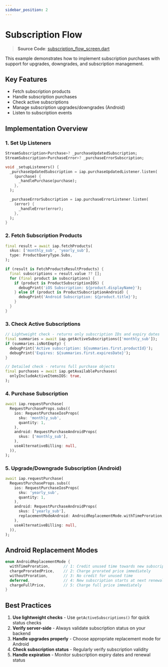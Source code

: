 ```yaml
---
sidebar_position: 2
---
```


# Subscription Flow

> **Source Code**: [subscription_flow_screen.dart](https://github.com/hyochan/flutter_inapp_purchase/blob/main/example/lib/src/screens/subscription_flow_screen.dart)

This example demonstrates how to implement subscription purchases with support for upgrades, downgrades, and subscription management.

## Key Features

- Fetch subscription products
- Handle subscription purchases
- Check active subscriptions
- Manage subscription upgrades/downgrades (Android)
- Listen to subscription events

## Implementation Overview

### 1. Set Up Listeners

```dart
StreamSubscription<Purchase>? _purchaseUpdatedSubscription;
StreamSubscription<PurchaseError>? _purchaseErrorSubscription;

void _setupListeners() {
  _purchaseUpdatedSubscription = iap.purchaseUpdatedListener.listen(
    (purchase) {
      _handlePurchase(purchase);
    },
  );

  _purchaseErrorSubscription = iap.purchaseErrorListener.listen(
    (error) {
      _handleError(error);
    },
  );
}
```

### 2. Fetch Subscription Products

```dart
final result = await iap.fetchProducts(
  skus: ['monthly_sub', 'yearly_sub'],
  type: ProductQueryType.Subs,
);

if (result is FetchProductsResultProducts) {
  final subscriptions = result.value ?? [];
  for (final product in subscriptions) {
    if (product is ProductSubscriptionIOS) {
      debugPrint('iOS Subscription: ${product.displayName}');
    } else if (product is ProductSubscriptionAndroid) {
      debugPrint('Android Subscription: ${product.title}');
    }
  }
}
```

### 3. Check Active Subscriptions

```dart
// Lightweight check - returns only subscription IDs and expiry dates
final summaries = await iap.getActiveSubscriptions(['monthly_sub']);
if (summaries.isNotEmpty) {
  debugPrint('Active subscription: ${summaries.first.productId}');
  debugPrint('Expires: ${summaries.first.expiresDate}');
}

// Detailed check - returns full purchase objects
final purchases = await iap.getAvailablePurchases(
  onlyIncludeActiveItemsIOS: true,
);
```

### 4. Purchase Subscription

```dart
await iap.requestPurchase(
  RequestPurchaseProps.subs((
    ios: RequestPurchaseIosProps(
      sku: 'monthly_sub',
      quantity: 1,
    ),
    android: RequestPurchaseAndroidProps(
      skus: ['monthly_sub'],
    ),
    useAlternativeBilling: null,
  )),
);
```

### 5. Upgrade/Downgrade Subscription (Android)

```dart
await iap.requestPurchase(
  RequestPurchaseProps.subs((
    ios: RequestPurchaseIosProps(
      sku: 'yearly_sub',
      quantity: 1,
    ),
    android: RequestPurchaseAndroidProps(
      skus: ['yearly_sub'],
      replacementModeAndroid: AndroidReplacementMode.withTimeProration,
    ),
    useAlternativeBilling: null,
  )),
);
```

## Android Replacement Modes

```dart
enum AndroidReplacementMode {
  withTimeProration,      // 1: Credit unused time towards new subscription
  chargeProratedPrice,    // 2: Charge prorated price immediately
  withoutProration,       // 3: No credit for unused time
  deferred,               // 4: New subscription starts at next renewal
  chargeFullPrice,        // 5: Charge full price immediately
}
```

## Best Practices

1. **Use lightweight checks** - Use `getActiveSubscriptions()` for quick status checks
2. **Verify server-side** - Always validate subscription status on your backend
3. **Handle upgrades properly** - Choose appropriate replacement mode for Android
4. **Check subscription status** - Regularly verify subscription validity
5. **Handle expiration** - Monitor subscription expiry dates and renewal status
